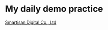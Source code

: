 # My daily demo practice

[Smartisan Digital Co., Ltd](https://orangesam.github.io/Daily-code/Demo/smartisanluo.html)
